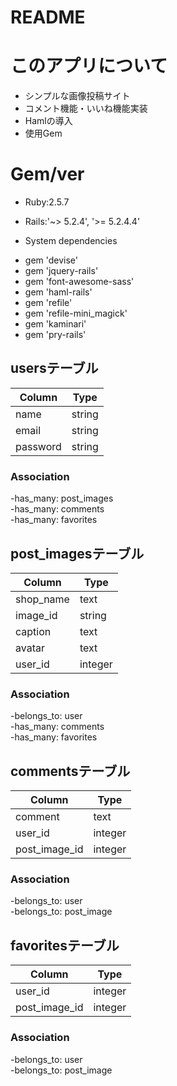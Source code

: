# README

# このアプリについて
 - シンプルな画像投稿サイト
 - コメント機能・いいね機能実装
 - Hamlの導入
 - 使用Gem

# Gem/ver
* Ruby:2.5.7

* Rails:'~> 5.2.4', '>= 5.2.4.4'

* System dependencies
 - gem 'devise'
 - gem 'jquery-rails'
 - gem 'font-awesome-sass'
 - gem 'haml-rails'
 - gem 'refile'
 - gem 'refile-mini_magick'
 - gem 'kaminari'
 - gem 'pry-rails'

## usersテーブル
|Column|Type|
|------|----|
|name|string|
|email|string|
|password|string|

### Association
 -has_many: post_images<br>
 -has_many: comments<br>
 -has_many: favorites<br>

## post_imagesテーブル
|Column|Type|
|------|----|
|shop_name|text|
|image_id|string|
|caption|text|
|avatar|text|
|user_id|integer|

### Association
 -belongs_to: user<br>
 -has_many: comments<br>
 -has_many: favorites<br>

## commentsテーブル
|Column|Type|
|------|----|
|comment|text|
|user_id|integer|
|post_image_id|integer|

### Association
 -belongs_to: user<br>
 -belongs_to: post_image<br>

## favoritesテーブル
|Column|Type|
|------|----|
|user_id|integer|
|post_image_id|integer|

### Association
 -belongs_to: user<br>
 -belongs_to: post_image<br>









